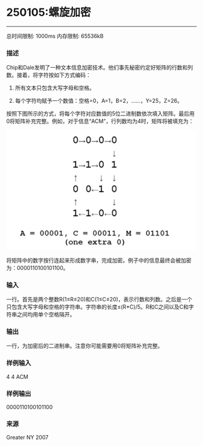 # 250105:螺旋加密
------

总时间限制: 1000ms 内存限制: 65536kB

### 描述

Chip和Dale发明了一种文本信息加密技术。他们事先秘密约定好矩阵的行数和列数。接着，将字符按如下方式编码：

1. 所有文本只包含大写字母和空格。

2. 每个字符均赋予一个数值：空格=0，A=1，B=2，……，Y=25，Z=26。

按照下图所示的方式，将每个字符对应数值的5位二进制数依次填入矩阵。最后用0将矩阵补充完整。例如，对于信息“ACM”，行列数均为4时，矩阵将被填充为：

![image](images/image.png)

将矩阵中的数字按行连起来形成数字串，完成加密。例子中的信息最终会被加密为：0000110100101100。


### 输入

一行。首先是两个整数R(1≤R≤20)和C(1≤C≤20)，表示行数和列数。之后是一个只包含大写字母和空格的字符串。字符串的长度≤(R*C)/5。R和C之间以及C和字符串之间均用单个空格隔开。

### 输出

一行，为加密后的二进制串。注意你可能需要用0将矩阵补充完整。
<br>

### 样例输入

4 4 ACM

### 样例输出

0000110100101100

### 来源

Greater NY 2007